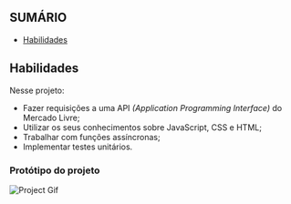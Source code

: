 ## SUMÁRIO

- [Habilidades](#habilidades)
## Habilidades

Nesse projeto:

- Fazer requisições a uma API *(Application Programming Interface)* do Mercado Livre;
- Utilizar os seus conhecimentos sobre JavaScript, CSS e HTML;
- Trabalhar com funções assíncronas;
- Implementar testes unitários.
### Protótipo do projeto

![Project Gif](./prototipo.gif)